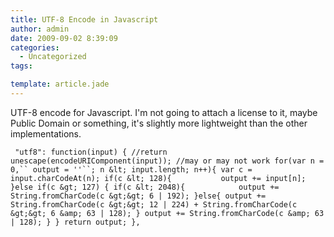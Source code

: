 ```yaml
---
title: UTF-8 Encode in Javascript
author: admin
date: 2009-09-02 8:39:09
categories:
  - Uncategorized
tags: 

template: article.jade
---
```


UTF-8 encode for Javascript. I'm not going to attach a license to it, maybe Public Domain or something, it's slightly more lightweight than the other implementations.

` "utf8": function(input) {
//return unescape(encodeURIComponent(input)); //may or may not work
for(var n = 0,`` output = ''``; n &lt; input.length; n++){
var c = input.charCodeAt(n);
if(c &lt; 128){ 	      output += input[n]; 	    }else if(c &gt; 127) {
if(c &lt; 2048){ 	        output += String.fromCharCode(c &gt;&gt; 6 | 192);
}else{
output += String.fromCharCode(c &gt;&gt; 12 | 224) + String.fromCharCode(c &gt;&gt; 6 &amp; 63 | 128);
}
output += String.fromCharCode(c &amp; 63 | 128);
}
}
return output;
},`

